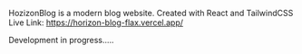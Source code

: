 HozizonBlog is a modern blog website. Created with React and TailwindCSS
Live Link: https://horizon-blog-flax.vercel.app/

Development in progress.....
